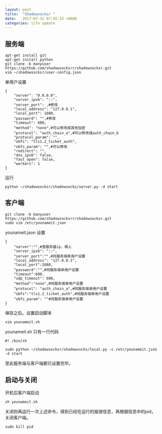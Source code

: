 ```yaml
---
layout: post
title:  "Shadowsocksr "
date:   2017-07-31 07:45:33 +0800
categories: life update
---
```



## 服务端


```
apt-get install git
apt-get install python
git clone -b manyuser  https://github.com/shadowsocksrr/shadowsocksr.git
vim ~/shadowsocksr/user-config.json
```

单用户设置

```
{
    "server": "0.0.0.0",
    "server_ipv6": "::",
    "server_port": ,#修改
    "local_address": "127.0.0.1",
    "local_port": 1080,
    "password": "",#修改
    "timeout": 600,
    "method": "none",#可以修改成其他加密
    "protocol": "auth_chain_a",#可以修改成auth_chain_b
    "protocol_param": "",
    "obfs": "tls1.2_ticket_auth",
    "obfs_param": "",#可以修改
    "redirect": "",
    "dns_ipv6": false,
    "fast_open": false,
    "workers": 1
}
```

运行

```
python ~/shadowsocksr/shadowsocks/server.py -d start
```


## 客户端


```
git clone -b manyuser  https://github.com/shadowsocksrr/shadowsocksr.git
sudo vim /etc/younameit.json
```

younameit.json 设置

```
{
    "server":"",#查服务器ip，填上
    "server_ipv6": "::",
    "server_port":"",#同服务端单用户设置
    "local_address": "127.0.0.1",
    "local_port":1080,
    "password":"",#同服务端单用户设置
    "timeout":600,
    "udp_timeout": 600,
    "method":"none",#同服务端单用户设置
    "protocol": "auth_chain_a",#同服务端单用户设置
    "obfs":"tls1.2_ticket_auth",#同服务端单用户设置
    "obfs_param": ""#同服务端单用户设置
}
```

保存之后。设置启动脚本

```
vim younameit.sh
```

younameit.sh 只有一行代码

```
#! /bin/sh

sudo python ~/shadowsocksr/shadowsocks/local.py -c /etc/younameit.json -d start
```


至此服务端与客户端都已设置完毕。

## 启动与关闭

开机后客户端启动

```
sh younameit.sh
```

关闭则再运行一次上述命令，得到已经在运行的报错信息，再根据信息中的pid，关闭客户端。

```
sudo kill pid
```



